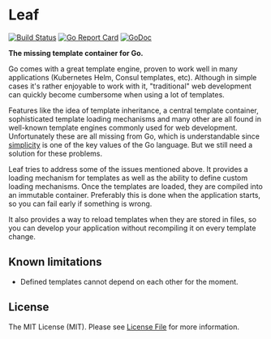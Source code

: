 # Leaf

[![Build Status](https://img.shields.io/travis/goph/leaf.svg?style=flat-square)](https://travis-ci.org/goph/leaf)
[![Go Report Card](https://goreportcard.com/badge/github.com/goph/leaf?style=flat-square)](https://goreportcard.com/report/github.com/goph/leaf)
[![GoDoc](http://img.shields.io/badge/godoc-reference-5272B4.svg?style=flat-square)](https://godoc.org/github.com/goph/leaf)

**The missing template container for Go.**

Go comes with a great template engine, proven to work well in many applications
(Kubernetes Helm, Consul templates, etc). Although in simple cases it's rather enjoyable to work with it,
"traditional" web development can quickly become cumbersome when using a lot of templates.

Features like the idea of template inheritance, a central template container, sophisticated template loading
mechanisms and many other are all found in well-known template engines commonly used for web development.
Unfortunately these are all missing from Go, which is understandable since [simplicity](https://talks.golang.org/2015/simplicity-is-complicated.slide#4)
is one of the key values of the Go language. But we still need a solution for these problems.

Leaf tries to address some of the issues mentioned above.
It provides a loading mechanism for templates as well as the ability to define custom loading mechanisms.
Once the templates are loaded, they are compiled into an immutable container.
Preferably this is done when the application starts, so you can fail early if something is wrong.

It also provides a way to reload templates when they are stored in files, so you can develop your application without
recompiling it on every template change.


## Known limitations

- Defined templates cannot depend on each other for the moment.


## License

The MIT License (MIT). Please see [License File](LICENSE) for more information.

